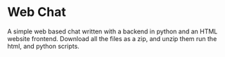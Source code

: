 # Web Chat
A simple web based chat written with a backend in python and an HTML website frontend.
Download all the files as a zip, and unzip them run the html, and python scripts.
